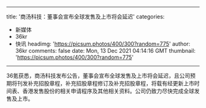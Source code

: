 
---
title: '商汤科技：董事会宣布全球发售及上市将会延迟'
categories: 
 - 新媒体
 - 36kr
 - 快讯
headimg: 'https://picsum.photos/400/300?random=775'
author: 36kr
comments: false
date: Mon, 13 Dec 2021 04:14:16 GMT
thumbnail: 'https://picsum.photos/400/300?random=775'
---

<div>   
36氪获悉，商汤科技发布公告，董事会宣布全球发售及上市将会延迟，且公司预期将刊发补充招股章程，补充招股章程修订及补充招股章程，将载有经更新上市时间表、香港发售股份的相关申请程序及其他相关资料。公司仍致力尽快完成全球发售及上市。  
</div>
            